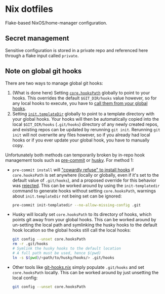 # Nix dotfiles
Flake-based NixOS/home-manager configuration.

## Secret management
Sensitive configuration is stored in a private repo and referenced here through a flake input called `private`.

## Note on global git hooks
There are two ways to manage global git hooks:
1. (What is done here) Setting [`core.hooksPath`](https://git-scm.com/docs/git-config#Documentation/git-config.txt-corehooksPath) globally to point to your hooks. This overrides the default `$GIT_DIR/hooks` value however, so for any local hooks to execute, you have to [call them from your global hooks](https://stackoverflow.com/a/71939092).
1. Setting [`init.templateDir`](https://git-scm.com/docs/git-config#Documentation/git-config.txt-inittemplateDir) globally to point to a template directory with your global hooks. Your hooks will then be automatically copied into the local `$GIT_DIR/hooks` (`.git/hooks`) directory of any newly created repos, and existing repos can be updated by rerunning `git init`. Rerunning `git init` will not overwrite any files however, so if you already had local hooks or if you ever update your global hook, you have to manually copy.

Unfortunately both methods can temporarily broken by in-repo hook management tools such as [pre-commit](https://pre-commit.com) or [husky](https://www.npmjs.com/package/husky). For method 1:
- `pre-commit install` will ["cowardly refuse" to install hooks](https://github.com/pre-commit/pre-commit/issues/1198) if `core.hooksPath` is set anywhere (locally or globally, even if it's set to the default value of `.git/hooks`), and a proposed override for this behavior was [rejected](https://github.com/pre-commit/pre-commit/issues/1198#issuecomment-844208591). This can be worked around by using the `init-templatedir` command to generate hooks without setting `core.hooksPath`,  warnings about `init.templateDir` not being set can be ignored:
   ```bash
   pre-commit init-templatedir --no-allow-missing-config .git
   ```
- Husky will locally set `core.hooksPath` to its directory of hooks, which points git away from your global hooks. This can be worked around by un-setting the local path and symlinking the husky hooks to the default hook location so the global hooks still call the local hooks:
   ```bash
   git config --unset core.hooksPath
   rm -r .git/hooks
   # Symlink the husky hooks to the default location
   # A full path must be used, hence $(pwd)
   ln -s $(pwd)/<path/to/husky/hooks/> .git/hooks
   ```
- Other tools like [git-hooks.nix](https://github.com/cachix/git-hooks.nix) simply populate `.git/hooks` and set `core.hooksPath` locally. This can be worked around by just unsetting the local config:
   ```bash
   git config --unset core.hooksPath
   ```
